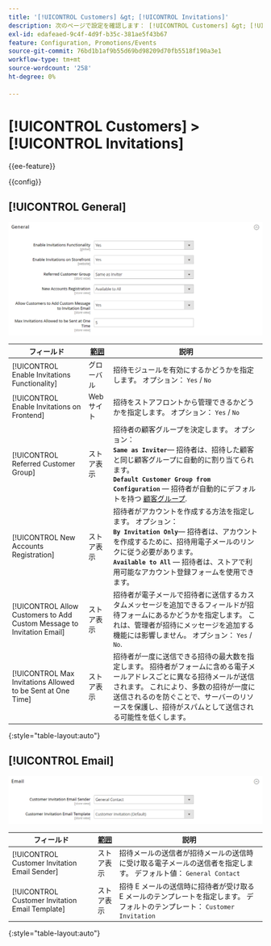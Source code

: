 ```yaml
---
title: '[!UICONTROL Customers] &gt; [!UICONTROL Invitations]'
description: 次のページで設定を確認します： [!UICONTROL Customers] &gt; [!UICONTROL Invitations] コマース管理のページ。
exl-id: edafeaed-9c4f-4d9f-b35c-381ae5f43b67
feature: Configuration, Promotions/Events
source-git-commit: 76bd1b1af9b55d69bd98209d70fb5518f190a3e1
workflow-type: tm+mt
source-wordcount: '258'
ht-degree: 0%

---
```


# [!UICONTROL Customers] > [!UICONTROL Invitations]

{{ee-feature}}

{{config}}

## [!UICONTROL General]

![一般](./assets/invitations-general.png)<!-- zoom -->

<!-- [General](https://docs.magento.com/user-guide/marketing/invitations-configure.html) -->

| フィールド | [範囲](../../getting-started/websites-stores-views.md#scope-settings) | 説明 |
|--- |--- |--- |
| [!UICONTROL Enable Invitations Functionality] | グローバル | 招待モジュールを有効にするかどうかを指定します。 オプション： `Yes` / `No` |
| [!UICONTROL Enable Invitations on Frontend] | Web サイト | 招待をストアフロントから管理できるかどうかを指定します。 オプション： `Yes` / `No` |
| [!UICONTROL Referred Customer Group] | ストア表示 | 招待者の顧客グループを決定します。 オプション： <br/>**`Same as Inviter`**— 招待者は、招待した顧客と同じ顧客グループに自動的に割り当てられます。<br/>**`Default Customer Group from Configuration`**  — 招待者が自動的にデフォルトを持つ [顧客グループ](../../customers/customer-groups.md). |
| [!UICONTROL New Accounts Registration] | ストア表示 | 招待者がアカウントを作成する方法を指定します。 オプション： <br/>**`By Invitation Only`**— 招待者は、アカウントを作成するために、招待用電子メールのリンクに従う必要があります。<br/>**`Available to All`**  — 招待者は、ストアで利用可能なアカウント登録フォームを使用できます。 |
| [!UICONTROL Allow Customers to Add Custom Message to Invitation Email] | ストア表示 | 招待者が電子メールで招待者に送信するカスタムメッセージを追加できるフィールドが招待フォームにあるかどうかを指定します。 これは、管理者が招待にメッセージを追加する機能には影響しません。 オプション： `Yes` / `No`. |
| [!UICONTROL Max Invitations Allowed to be Sent at One Time] | ストア表示 | 招待者が一度に送信できる招待の最大数を指定します。 招待者がフォームに含める電子メールアドレスごとに異なる招待メールが送信されます。 これにより、多数の招待が一度に送信されるのを防ぐことで、サーバーのリソースを保護し、招待がスパムとして送信される可能性を低くします。 |

{:style=&quot;table-layout:auto&quot;}

## [!UICONTROL Email]

![電子メール](./assets/invitations-email.png)<!-- zoom -->

<!-- [Email](https://docs.magento.com/user-guide/marketing/invitations-configure.html) -->

| フィールド | [範囲](../../getting-started/websites-stores-views.md#scope-settings) | 説明 |
|--- |--- |--- |
| [!UICONTROL Customer Invitation Email Sender] | ストア表示 | 招待メールの送信者が招待メールの送信時に受け取る電子メールの送信者を指定します。 デフォルト値： `General Contact` |
| [!UICONTROL Customer Invitation Email Template] | ストア表示 | 招待 E メールの送信時に招待者が受け取る E メールのテンプレートを指定します。 デフォルトのテンプレート： `Customer Invitation` |

{:style=&quot;table-layout:auto&quot;}
